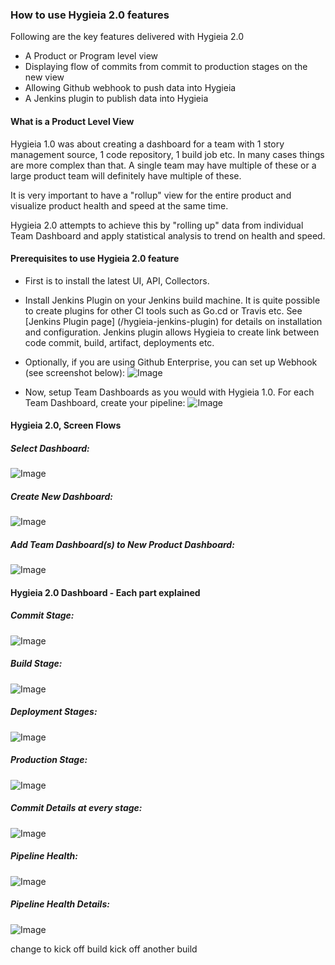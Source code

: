 ### How to use Hygieia 2.0 features

Following are the key features delivered with Hygieia 2.0

- A Product or Program level view
- Displaying flow of commits from commit to production stages on the new view
- Allowing Github webhook to push data into Hygieia
- A Jenkins plugin to publish data into Hygieia


#### What is a Product Level View
Hygieia 1.0 was about creating a dashboard for a team with 1 story management source, 1 code repository, 1 build job etc. In many cases things are more complex than that. 
A single team may have multiple of these or a large product team will definitely have multiple of these. 

It is very important to have a "rollup" view for the entire product and visualize product health and speed at the same time.

Hygieia 2.0 attempts to achieve this by "rolling up" data from individual Team Dashboard and apply statistical analysis to trend on health and speed.

#### Prerequisites to use Hygieia 2.0 feature
- First is to install the latest UI, API, Collectors.
 
- Install Jenkins Plugin on your Jenkins build machine. It is quite possible to create plugins for other CI tools such as Go.cd or Travis etc. See [Jenkins Plugin page] (/hygieia-jenkins-plugin) for details on installation and configuration.
Jenkins plugin allows Hygieia to create link between code commit, build, artifact, deployments etc. 

- Optionally, if you are using Github Enterprise, you can set up Webhook (see screenshot below):
![Image](/media/images/webhook.png)

- Now, setup Team Dashboards as you would with Hygieia 1.0. For each Team Dashboard, create your pipeline:
![Image](/media/images/team-pipeline-config.png)


#### Hygieia 2.0, Screen Flows

##### Select Dashboard:
![Image](/media/images/h2-select-dashboard.png)

##### Create New Dashboard:
![Image](/media/images/h2-create-dashboard.png)

##### Add Team Dashboard(s) to New Product Dashboard:
![Image](/media/images/h2-add-teamdashboard.png)




#### Hygieia 2.0 Dashboard - Each part explained

##### Commit Stage:
![Image](/media/images/h2-commit-stage.png)

##### Build Stage:
![Image](/media/images/h2-build-stage.png)

##### Deployment Stages:
![Image](/media/images/h2-deploy-stages.png)

##### Production Stage:
![Image](/media/images/h2-prod-stage.png)

##### Commit Details at every stage:
![Image](/media/images/h2-commit-details-stage.png)

##### Pipeline Health:
![Image](/media/images/h2-health.png)

##### Pipeline Health Details:
![Image](/media/images/h2-health-details.png)

change to kick off build
kick off another build
